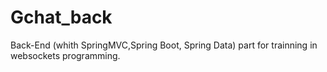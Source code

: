 # Gchat_back
Back-End (whith SpringMVC,Spring Boot, Spring Data) part for trainning in websockets programming.
